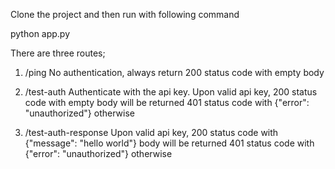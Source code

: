 Clone the project and then run with following command

python app.py

There are three routes;

1. /ping
   No authentication, always return 200 status code with empty body
   
3. /test-auth
   Authenticate with the api key.
   Upon valid api key, 200 status code with empty body will be returned
   401 status code with {"error": "unauthorized"} otherwise
   
4. /test-auth-response
   Upon valid api key, 200 status code with {"message": "hello world"} body will be returned
   401 status code with {"error": "unauthorized"} otherwise
